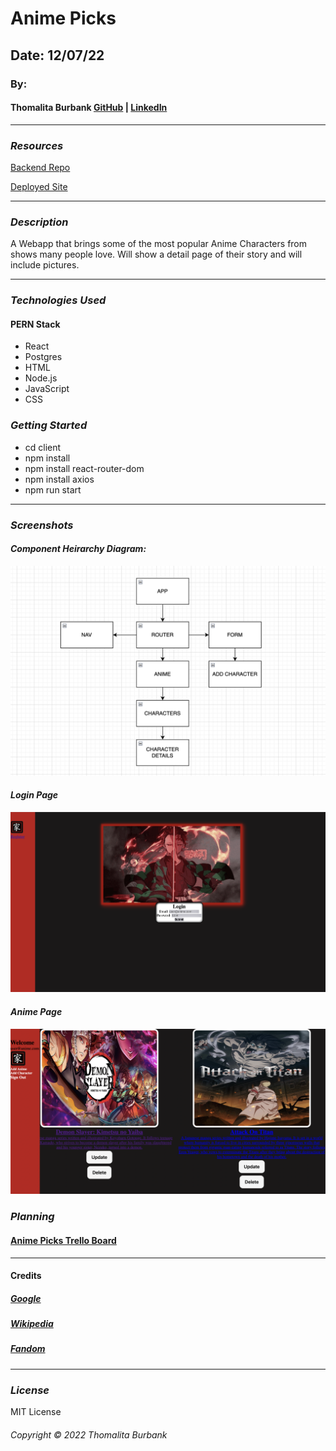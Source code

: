 # Anime Picks

<!-- ![](https://) -->

## Date: 12/07/22

### By:

#### Thomalita Burbank [GitHub](https://github.com/thomalita) | [LinkedIn](https://www.linkedin.com/in/thomalita-burbank/)

---

### **_Resources_**

[Backend Repo](https://github.com/thomalita/tomtom)

[Deployed Site](https://heroku.com)

---

### **_Description_**

A Webapp that brings some of the most popular Anime Characters from shows many people love. Will show a detail page of their story and will include pictures.  

---

### **_Technologies Used_**

#### PERN Stack

- React
- Postgres
- HTML
- Node.js
- JavaScript
- CSS

### **_Getting Started_**

- cd client
- npm install
- npm install react-router-dom
- npm install axios
- npm run start
---
### **_Screenshots_**

#### **_Component Heirarchy Diagram:_**

![Component Heirarchy Diagram](./images/anime_picksCHD.png)

#### **_Login Page_**

![Login Page](./images/Screen%20Shot%202022-12-14%20at%206.04.41%20PM.png)

#### **_Anime Page_**

![Anime Page](./images/Screen%20Shot%202022-12-14%20at%206.11.09%20PM.png)

### **_Planning_**

#### [Anime Picks Trello Board](https://trello.com/c/sZIkGFng/1-anime-picks)

---
#### Credits
##### [Google](www.google.com)
##### [Wikipedia](https://en.wikipedia.org/wiki/Attack_on_Titan)
##### [Fandom](https://www.fandom.com/)
---


### **_License_**

MIT License

###### Copyright &copy; 2022 Thomalita Burbank